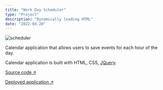 ```yaml
---
title: "Work Day Scheduler"
type: "Project"
description: "Dynamically loading HTML"
date: "2022-04-20"
---
```


![scheduler](https://user-images.githubusercontent.com/28774706/165005557-e0f9437d-cbc7-40ba-a2cf-dfe9a8e6c95a.jpg)

Calendar application that allows users to save events for each hour of the day.

Calendar application is built with HTML, CSS, [JQuery](https://jquery.com/).

[Source code ↗ ](https://github.com/JamesCostello-dev/Work-Day-Scheduler)

[Deployed application ↗ ](https://jamescostello-dev.github.io/Work-Day-Scheduler/)
